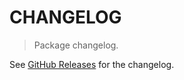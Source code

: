 # CHANGELOG

> Package changelog.

See [GitHub Releases](https://github.com/stdlib-js/iter-while-each/releases) for the changelog.